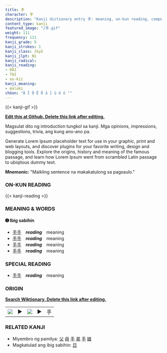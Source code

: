 ```yaml
---
title: 手
character: 手
description: "Kanji dictionary entry 手: meaning, on-kun reading, compounds, origin, related kanji"
content_type: kanji
featured_image: "/手.gif"
weight: 111
frequency: 111
kanji_grade: 9
kanji_strokes: 1
kanji_class: Jōyō
kanji_jlpt: N1
kanji_radical: 
kanji_reading: 
- DAI
- TAI
- oo-kii
kanji_meaning:
- malaki
chōon: "Ā Ī Ū Ē Ō ā ī ū ē ō ’"
---
```

[//]: # (Don't edit the line below. Kanji animated GIF code is automatically generated.)
{{< kanji-gif >}}

[//]: # (Edit below this line.)

**[Edit this at Github. Delete this link after editing.](https://github.com/tim0g/tim/tree/main/content/kanji/手/index.md)**

Magsulat dito ng introduction tungkol sa kanji. Mga opinions, impressions, suggestions, trivia, ang kung ano-ano pa.

Generate Lorem Ipsum placeholder text for use in your graphic, print and web layouts, and discover plugins for your favorite writing, design and blogging tools. Explore the origins, history and meaning of the famous passage, and learn how Lorem Ipsum went from scrambled Latin passage to ubiqitous dummy text.
 
**Mnemonic:** "Maikling sentence na makakatulong sa pagsaulo."

### ON-KUN READING

[//]: # (Don't edit the line below. ON-KUN READING code is automatically generated.)
{{< kanji-reading >}}

### MEANING & WORDS

#### ➊ **Ibig sabihin**
  - [手](../手)[手](../手)　***reading***　meaning
  - [手](../手)[手](../手)　***reading***　meaning
  - [手](../手)[手](../手)　***reading***　meaning
  - [手](../手)[手](../手)　***reading***　meaning

### SPECIAL READING
  - [手](../手)[手](../手)　***reading***　meaning

### ORIGIN

**[Search Wiktionary. Delete this link after editing.](https://wiktionary.org/wiki/手)**
<table class="kanji-table"><tr><td>
<img src="60px-手-bronze.svg.png">
</td><td>▶</td><td>
<img src="60px-手-oracle.svg.png">
</td><td>▶</td>
<td class="kanji-origin">手</td>
</tr></table>

### RELATED KANJI
- Miyembro ng pamilya: [父](../父) [母](../母) [手](../手) [弟](../弟) [手](../手) [娘](../娘)
- Magkatulad ang ibig sabihin: [日](../日)
